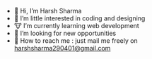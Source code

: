 - 🦁 Hi, I’m Harsh Sharma
- 🐼 I’m little interested in coding and designing
- 🐮 I’m currently learning web development
- 🐒 I’m looking for new opportunities
- 🐧 How to reach me : just mail me freely on harshsharma290401@gmail.com 

<!---
HarshSharma2904/HarshSharma2904 is a ✨ special ✨ repository because its `README.md` (this file) appears on your GitHub profile.
You can click the Preview link to take a look at your changes.
--->
